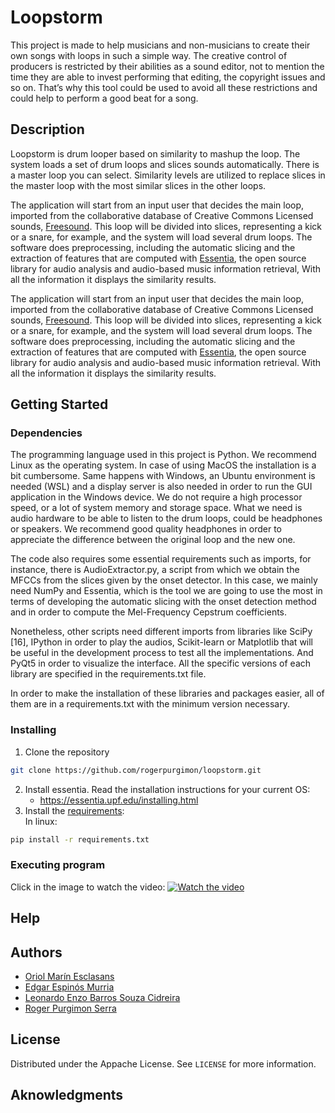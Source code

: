 # Loopstorm
This project is made to help musicians and non-musicians to create their own songs with loops in such a simple way. The creative control of producers is restricted by their abilities as a sound editor, not to mention the time they are able to invest performing that editing, the copyright issues and so on. That’s why this tool could be used to avoid all these restrictions and could help to perform a good beat for a song.

## Description
Loopstorm is drum looper based on similarity to mashup the loop. The system loads a set of drum loops and slices sounds automatically. There is a master loop you can select. Similarity levels are utilized to replace slices in the master loop with the most similar slices in the other loops.


The application will start from an input user that decides the main loop, imported from the collaborative database of Creative Commons Licensed sounds, [Freesound][1]. This loop will be divided into slices, representing a kick or a snare, for example, and the system will load several drum loops. The software does preprocessing, including the automatic slicing and the extraction of features that are computed with [Essentia][2], the open source library for audio analysis and audio-based music information retrieval, With all the information it displays the similarity results.

The application will start from an input user that decides the main loop, imported from the collaborative database of Creative Commons Licensed sounds, [Freesound][1]. This loop will be divided into slices, representing a kick or a snare, for example, and the system will load several drum loops. The software does preprocessing, including the automatic slicing and the extraction of features that are computed with [Essentia][2], the open source library for audio analysis and audio-based music information retrieval. With all the information it displays the similarity results.


## Getting Started
### Dependencies
The programming language used in this project is Python. We recommend Linux as the operating system. In case of using MacOS the installation is a bit cumbersome. Same happens with Windows, an Ubuntu environment is needed (WSL) and a display server is also needed in order to run the GUI application in the Windows device. We do not require a high processor speed, or a lot of system memory and storage space. What we need is audio hardware to be able to listen to the  drum loops, could be headphones or speakers. We recommend good quality headphones in order to appreciate the difference between the original loop and the new one. 

The code also requires some essential requirements such as imports, for instance, there is AudioExtractor.py, a script from which we obtain the MFCCs from the slices given by the onset detector. In this case, we mainly need NumPy and Essentia, which is the tool we are going to use the most in terms of developing the automatic slicing with the onset detection method and in order to compute the Mel-Frequency Cepstrum coefficients.

Nonetheless, other scripts need different imports from libraries like SciPy [16], IPython in order to play the audios, Scikit-learn or Matplotlib that will be useful in the development process to test all the implementations. And PyQt5 in order to visualize the interface. All the specific versions of each library are specified in the requirements.txt file.

In order to make the installation of these libraries and packages easier, all of them are in a requirements.txt with the minimum version necessary.


### Installing
1. Clone the repository
  ```sh
  git clone https://github.com/rogerpurgimon/loopstorm.git
  ```

2. Install essentia. Read the installation instructions for your current OS:
    * https://essentia.upf.edu/installing.html
3. Install the [requirements][3]:
<br/>In linux:

```sh
pip install -r requirements.txt
```


### Executing program
Click in the image to watch the video:
[![Watch the video](https://user-images.githubusercontent.com/47043537/176453552-ea58d8a1-7e4d-4652-9820-c57c2fd4108d.PNG)](https://drive.google.com/file/d/1HDuZrbd0VSElPXVJa_I8fys9b9Il735X/view?usp=sharing)

## Help

## Authors
  * [Oriol Marín Esclasans][4]
  * [Edgar Espinós Murria][5]
  * [Leonardo Enzo Barros Souza Cidreira][6]
  * [Roger Purgimon Serra][7]

## License
Distributed under the Appache License. See ``` LICENSE ``` for more information.

## Aknowledgments


[1]:https://freesound.org/ "Freesound"
[2]:https://github.com/MTG/essentia

[3]:https://github.com/rogerpurgimon/loopstorm/blob/main/requirements.txt

[4]:https://github.com/Uriiol1808
[5]:https://github.com/u172926
[6]:https://github.com/leonardbalm
[7]:https://github.com/rogerpurgimon
